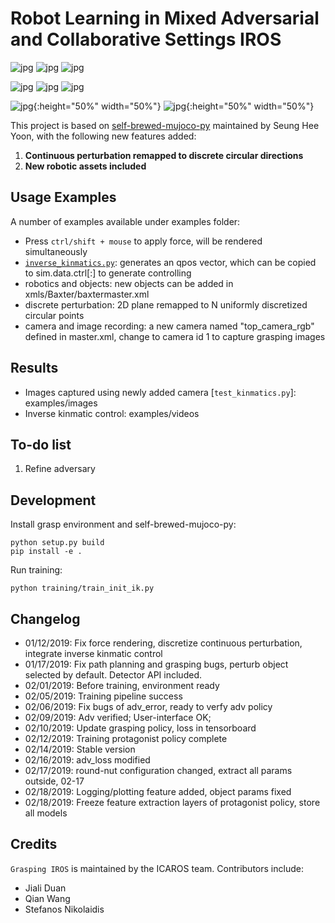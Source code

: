 # Robot Learning in Mixed Adversarial and Collaborative Settings IROS

![jpg](1.jpg)
![jpg](1_1_resized.jpg)
![jpg](1_model_approx.jpg)

![jpg](2.jpg)
![jpg](2_1_resized.jpg)
![jpg](2_model_approx.jpg)

![jpg](new_cube.xml_predict_2_1Lifted.jpg){:height="50%" width="50%"}
![jpg](new_cube.xml_predict_2_2Perturbed.jpg){:height="50%" width="50%"}


This project is based on [self-brewed-mujoco-py](https://github.com/davidsonic/self_brewed_mujoco_py) maintained by Seung Hee Yoon, with the following new features added:

1. **Continuous perturbation remapped to discrete circular directions**
2. **New robotic assets included**



## Usage Examples

A number of examples available under examples folder:
- Press `ctrl/shift + mouse` to apply force, will be rendered simultaneously
- [`inverse_kinmatics.py`](./examples/inverse_kinmatics.py): generates an qpos vector, which can be copied to sim.data.ctrl[:] to generate controlling
- robotics and objects: new objects can be added in xmls/Baxter/baxtermaster.xml
- discrete perturbation: 2D plane remapped to N uniformly discretized circular points
- camera and image recording: a new camera named "top_camera_rgb" defined in master.xml, change to camera id 1 to capture grasping images


## Results

- Images captured using newly added camera [`test_kinmatics.py`]: examples/images
- Inverse kinmatic control: examples/videos


## To-do list
1. Refine adversary


## Development

Install grasp environment and self-brewed-mujoco-py:

```
python setup.py build
pip install -e . 
```
Run training:

```
python training/train_init_ik.py
```


## Changelog

- 01/12/2019: Fix force rendering, discretize continuous perturbation, integrate inverse kinmatic control
- 01/17/2019: Fix path planning and grasping bugs, perturb object selected by default. Detector API included.
- 02/01/2019: Before training, environment ready
- 02/05/2019: Training pipeline success
- 02/06/2019: Fix bugs of adv_error, ready to verfy adv policy
- 02/09/2019: Adv verified; User-interface OK;
- 02/10/2019: Update grasping policy, loss in tensorboard
- 02/12/2019: Training protagonist policy complete
- 02/14/2019: Stable version
- 02/16/2019: adv_loss modified
- 02/17/2019: round-nut configuration changed, extract all params outside, 02-17
- 02/18/2019: Logging/plotting feature added, object params fixed
- 02/18/2019: Freeze feature extraction layers of protagonist policy, store all models

## Credits

`Grasping IROS` is maintained by the ICAROS team. Contributors include:

- Jiali Duan
- Qian Wang
- Stefanos Nikolaidis
